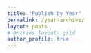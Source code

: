 ```yaml
---
title: "Publish by Year"
permalink: /year-archive/
layout: posts
# entries_layout: grid
author_profile: true
---
```

<!--     主题中的 _layouts/posts.html 布局文件定义了文章列表的显示方式。它会遍历 _posts 目录下的所有文章，并按照日期进行排序和分组。
    在 _layouts/posts.html 中，通过使用 Liquid 模板语言和相关的 Jekyll 过滤器，提取每篇文章的日期信息。
    根据提取的日期信息，生成年份归档页面的链接和标题。
    当你访问 /year-archive/ 页面时，Jekyll 会根据配置的 permalink，将请求映射到 year-archive.md 页面，并加载对应的布局模板 _layouts/posts.html。
    _layouts/posts.html 在生成页面时，根据提取的日期信息，筛选出属于特定年份的文章，并按照日期倒序排列。
    最终，生成的年份归档页面会展示属于该年份的文章列表。 -->